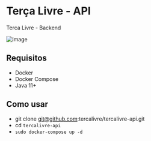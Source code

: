 # Terça Livre - API
Terca Livre - Backend

![image](https://user-images.githubusercontent.com/5832193/59509504-90a56b80-8e87-11e9-9293-ee76be61c31b.png)

## Requisitos
- Docker
- Docker Compose
- Java 11+

## Como usar
- git clone git@github.com:tercalivre/tercalivre-api.git
- cd `tercalivre-api`
- `sudo docker-compose up -d`
